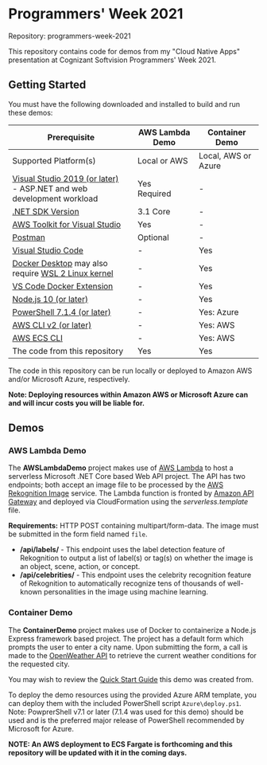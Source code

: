 # Programmers' Week 2021
Repository: programmers-week-2021

This repository contains code for demos from my "Cloud Native Apps" presentation at Cognizant Softvision Programmers' Week 2021.

## Getting Started
You must have the following downloaded and installed to build and run these demos:

| Prerequisite | AWS Lambda Demo | Container Demo |
| ----------- | ----------- | ----------- |
| Supported Platform(s) | Local or AWS | Local, AWS or Azure |
| [Visual Studio 2019 (or later)](https://visualstudio.microsoft.com/)<br>- ASP.NET and web development workload | Yes<br>Required | - |
| [.NET SDK Version](https://dotnet.microsoft.com/download/) | 3.1 Core | - |
| [AWS Toolkit for Visual Studio](https://aws.amazon.com/visualstudio/) | Yes | - |
| [Postman](https://www.postman.com/downloads/) | Optional | - |
| [Visual Studio Code](https://code.visualstudio.com/) | - | Yes |
| [Docker Desktop](https://www.docker.com/products/docker-desktop) may also require [WSL 2 Linux kernel](https://aka.ms/wsl2kernel) | - | Yes |
| [VS Code Docker Extension](https://marketplace.visualstudio.com/items?itemName=ms-azuretools.vscode-docker) | - | Yes |
| [Node.js 10 (or later)](https://nodejs.org/) | - | Yes |
| [PowerShell 7.1.4 (or later)](https://github.com/PowerShell/PowerShell/releases/latest) | - | Yes: Azure |
| [AWS CLI v2 (or later)](https://docs.aws.amazon.com/cli/index.html) | - | Yes: AWS |
| [AWS ECS CLI](https://docs.aws.amazon.com/AmazonECS/latest/developerguide/ECS_CLI.html) | - | Yes: AWS |
| The code from this repository | Yes | Yes |

The code in this repository can be run locally or deployed to Amazon AWS and/or Microsoft Azure, respectively.

**Note: Deploying resources within Amazon AWS or Microsoft Azure can and will incur costs you will be liable for.**

## Demos
### AWS Lambda Demo
The **AWSLambdaDemo** project makes use of [AWS Lambda](https://aws.amazon.com/lambda/) to host a serverless Microsoft .NET Core based Web API project.
The API has two endpoints; both accept an image file to be processed by the [AWS Rekognition Image](https://aws.amazon.com/rekognition/) service. The Lambda function is fronted by [Amazon API Gateway](https://aws.amazon.com/api-gateway/) and deployed via CloudFormation using the *serverless.template* file.

**Requirements:** HTTP POST containing multipart/form-data. The image must be submitted in the form field named `file`.
- **/api/labels/** - This endpoint uses the label detection feature of Rekognition to output a list of label(s) or tag(s) on whether the image is an object, scene, action, or concept.
- **/api/celebrities/** - This endpoint uses the celebrity recognition feature of Rekognition to automatically recognize tens of thousands of well-known personalities in the image using machine learning.

### Container Demo
The **ContainerDemo** project makes use of Docker to containerize a Node.js Express framework based project.
The project has a default form which prompts the user to enter a city name. Upon submitting the form, a call is made to the [OpenWeather API](https://openweathermap.org/) to retrieve the current weather conditions for the requested city.

You may wish to review the [Quick Start Guide](https://code.visualstudio.com/docs/containers/quickstart-node) this demo was created from.

To deploy the demo resources using the provided Azure ARM template, you can deploy them with the included PowerShell script `Azure\deploy.ps1`.  Note: PowprerShell v7.1 or later (7.1.4 was used for this demo) should be used and is the preferred major release of PowerShell recommended by Microsoft for Azure.

**NOTE: An AWS deployment to ECS Fargate is forthcoming and this repository will be updated with it in the coming days.**
